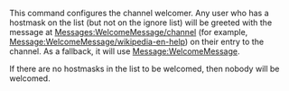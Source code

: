 This command configures the channel welcomer. Any user who has a hostmask on the list (but not on the ignore list) will be greeted with the message at [Messages:WelcomeMessage/channel](https://helpmebot.org.uk/wiki/Messages:WelcomeMessage/channel) (for example, [Message:WelcomeMessage/wikipedia-en-help](https://helpmebot.org.uk/wiki/Messages:WelcomeMessage/wikipedia-en-help)) on their entry to the channel. As a fallback, it will use [Message:WelcomeMessage](https://helpmebot.org.uk/wiki/Messages:WelcomeMessage).

If there are no hostmasks in the list to be welcomed, then nobody will be welcomed.
